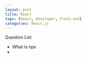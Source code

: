 ```yaml
---
layout: post
title: React
tags: [React, Developer, Front-end]
categories: React.js
---
```


Question List
- What is npx
- 